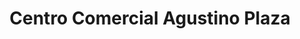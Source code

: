 ---
title: "Centro Comercial Agustino Plaza"
url: /el-agustino/centro-comercial-agustino-plaza/
shop: Einkaufszentrum
---